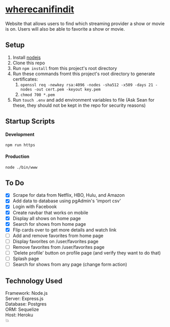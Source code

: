 # [wherecanifindit](wherecaniwatch.herokuapp.com)
Website that allows users to find which streaming provider a show or movie is on. Users will also be able to favorite a show or movie.


## Setup
1. Install [nodejs](https://nodejs.org/en/download/)
2. Clone this repo
3. Run `npm install` from this project's root directory
4. Run these commands fromt this project's root directory to generate certificates:
    1. `openssl req -newkey rsa:4096 -nodes -sha512 -x509 -days 21 -nodes -out cert.pem -keyout key.pem`
    2. `chmod 700 *.pem`
5. Run `touch .env` and add environment variables to file (Ask Sean for these, they should not be kept in the repo for security reasons)

## Startup Scripts
#### Development
`npm run https`
#### Production
`node ./bin/www`

## To Do
- [x] Scrape for data from Netflix, HBO, Hulu, and Amazon
- [x] Add data to database using pgAdmin's 'import csv'
- [x] Login with Facebook
- [x] Create navbar that works on mobile
- [x] Display all shows on home page
- [x] Search for shows from home page
- [x] Flip cards over to get more details and watch link
- [ ] Add and remove favorites from home page
- [ ] Display favorites on /user/favorites page
- [ ] Remove favorites from /user/favorites page
- [ ] 'Delete profile' button on profile page (and verify they want to do that)
- [ ] Splash page
- [ ] Search for shows from any page (change form action)

## Technology Used
Framework: Node.js  
Server: Express.js  
Database: Postgres  
ORM: Sequelize  
Host: Heroku  
:boom:
